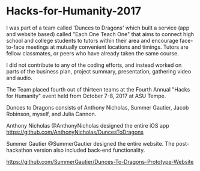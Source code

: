# Hacks-for-Humanity-2017

I was part of a team called 'Dunces to Dragons' which built a service (app and website based) called "Each One Teach One" that aims to connect high school and college students to tutors within their area and encourage face-to-face meetings at mutually convenient locations and timings. Tutors are fellow classmates, or peers who have already taken the same course.

I did not contribute to any of the coding efforts, and instead worked on parts of the business plan, project summary, presentation, gathering video and audio. 

The Team placed fourth out of thirteen teams at the Fourth Annual "Hacks for Humanity" event held from October 7-8, 2017 at ASU Tempe. 

Dunces to Dragons consists of Anthony Nicholas, Summer Gautier, Jacob Robinson, myself, and Julia Cannon. 

Anthony Nicholas @AnthonyNicholas designed the entire iOS app https://github.com/AnthonyNicholas/DuncesToDragons

Summer Gautier @SummerGautier designed the entire website. The post-hackathon version also included back-end functionality.

https://github.com/SummerGautier/Dunces-To-Dragons-Prototype-Website

